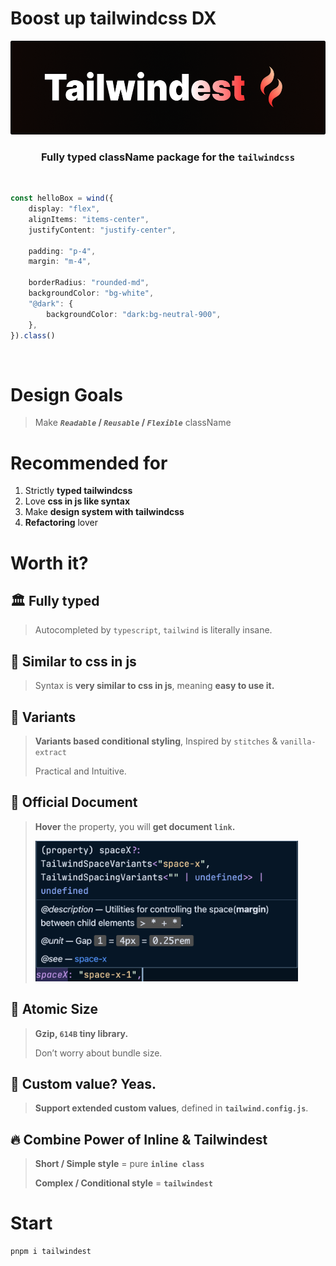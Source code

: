 # Boost up tailwindcss DX

<div align="center">
<img src="./assets/tailwindest.banner.png" height="150" alt="tailwindest banner" />

<br />

### **Fully typed className package** for the **`tailwindcss`**

<br />

</div>

```ts
const helloBox = wind({
    display: "flex",
    alignItems: "items-center",
    justifyContent: "justify-center",

    padding: "p-4",
    margin: "m-4",

    borderRadius: "rounded-md",
    backgroundColor: "bg-white",
    "@dark": {
        backgroundColor: "dark:bg-neutral-900",
    },
}).class()
```

<br />

# Design Goals

> Make
> **_`Readable`_ / _`Reusable`_ / _`Flexible`_**
> className

# Recommended for

1. Strictly **typed tailwindcss**
2. Love **css in js like syntax**
3. Make **design system with tailwindcss**
4. **Refactoring** lover

# Worth it?

## 🏛️ Fully typed

> Autocompleted by `typescript`, `tailwind` is literally insane.

## 💅 Similar to css in js

> Syntax is **very similar to css in js**, meaning **easy to use it.**

## 🔮 Variants

> **Variants based conditional styling**, Inspired by `stitches` & `vanilla-extract`
>
> Practical and Intuitive.

## 🧬 Official Document

> **Hover** the property, you will **get document `link`.**
>
> <img src="./assets/docs.png" width="420" />

## 🍦 Atomic Size

> **Gzip, `614B` tiny library.**
>
> Don’t worry about bundle size.

## 🔌 Custom value? Yeas.

> **Support extended custom values**, defined in **`tailwind.config.js`**.

## 🔥 Combine Power of Inline & Tailwindest

> **Short / Simple style**
> = pure **`inline class`**
>
> **Complex / Conditional style**
> = **`tailwindest`**

# Start

```bash
pnpm i tailwindest
```
